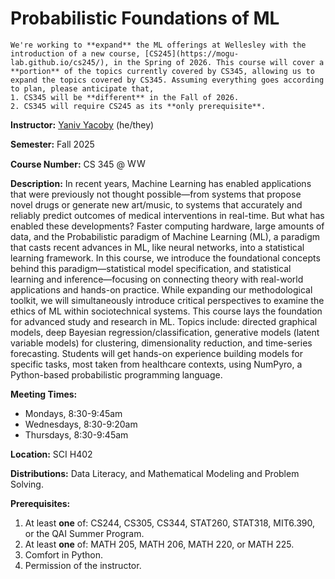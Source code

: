 # Probabilistic Foundations of ML

```{warning}
We're working to **expand** the ML offerings at Wellesley with the introduction of a new course, [CS245](https://mogu-lab.github.io/cs245/), in the Spring of 2026. This course will cover a **portion** of the topics currently covered by CS345, allowing us to expand the topics covered by CS345. Assuming everything goes according to plan, please anticipate that,
1. CS345 will be **different** in the Fall of 2026.
2. CS345 will require CS245 as its **only prerequisite**.
```


**Instructor:** [Yaniv Yacoby](https://yanivyacoby.github.io/) (he/they)

**Semester:** Fall 2025

**Course Number:** CS 345 @ <img alt="Wellesley College" class="only-light" style="display: inline;" height=15 src="img/wc-name-logo-blue.png" /><img alt="Wellesley College" class="only-dark" style="display: inline;" height=15 src="img/wc-name-logo-white.png" />

**Description:** In recent years, Machine Learning has enabled applications that were previously not thought possible—from systems that propose novel drugs or generate new art/music, to systems that accurately and reliably predict outcomes of medical interventions in real-time. But what has enabled these developments? Faster computing hardware, large amounts of data, and the Probabilistic paradigm of Machine Learning (ML), a paradigm that casts recent advances in ML, like neural networks, into a statistical learning framework. In this course, we introduce the foundational concepts behind this paradigm—statistical model specification, and statistical learning and inference—focusing on connecting theory with real-world applications and hands-on practice. While expanding our methodological toolkit, we will simultaneously introduce critical perspectives to examine the ethics of ML within sociotechnical systems. This course lays the foundation for advanced study and research in ML. Topics include: directed graphical models, deep Bayesian regression/classification, generative models (latent variable models) for clustering, dimensionality reduction, and time-series forecasting. Students will get hands-on experience building models for specific tasks, most taken from healthcare contexts, using NumPyro, a Python-based probabilistic programming language. 

**Meeting Times:** 
* Mondays, 8:30-9:45am
* Wednesdays, 8:30-9:20am
* Thursdays, 8:30-9:45am

**Location:** SCI H402

**Distributions:** Data Literacy, and Mathematical Modeling and Problem Solving.

**Prerequisites:**
1. At least **one** of: CS244, CS305, CS344, STAT260, STAT318, MIT6.390, or the QAI Summer Program.
2. At least **one** of: MATH 205, MATH 206, MATH 220, or MATH 225.
3. Comfort in Python.
4. Permission of the instructor.

